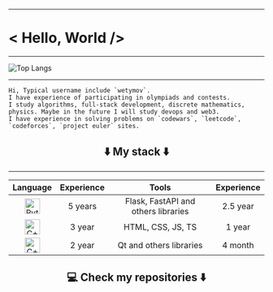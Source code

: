----
# < Hello, World />
---
![Top Langs](https://github-readme-stats-git-masterrstaa-rickstaa.vercel.app/api/top-langs/?username=wetymov&layout=compact&theme=transparent&hide_border=true&langs_count=10)

----
```
Hi, Typical username include `wetymov`.
I have experience of participating in olympiads and contests.
I study algorithms, full-stack development, discrete mathematics,   
physics. Maybe in the future I will study devops and web3.
I have experience in solving problems on `codewars`, `leetcode`, `codeforces`, `project euler` sites.
```

<h2  align="center">⬇️ My stack ⬇️</h2>
<div align="center">
  
---------
|                                                       Language                                                       | Experience |            Tools             | Experience |
|:--------------------------------------------------------------------------------------------------------------------:|:----------:|:----------------------------:|:----------:|
| <img style="width: 30px; height: 30px" src="https://cdn-icons-png.flaticon.com/512/5968/5968350.png" alt="Python" /> |  5 years   | Flask, FastAPI and others libraries |   2.5 year   |
|  <img style="width: 30px; height: 30px" src="https://cdn-icons-png.flaticon.com/512/922/922699.png" alt="C++" />   |  3 year   |       HTML, CSS, JS, TS       |  1 year   |                                                       
|  <img style="width: 30px; height: 30px" src="https://cdn-icons-png.flaticon.com/512/6132/6132222.png" alt="C++" />   |  2 year   |       Qt and others libraries       |  4 month   |

  
</div>



<h2  align="center">💻 Check my repositories ⬇️ </h2>
